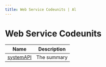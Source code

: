 ```yaml
---
title: Web Service Codeunits | Al
---
```

# Web Service Codeunits

| Name | Description |
| ----- | ------ |
| [systemAPI](ws-codeunit-nab-test-codeunit/index.md) | The summary |
